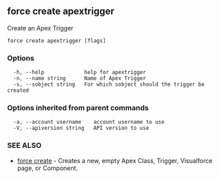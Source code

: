 ## force create apextrigger

Create an Apex Trigger

```
force create apextrigger [flags]
```

### Options

```
  -h, --help             help for apextrigger
  -n, --name string      Name of Apex Trigger
  -s, --sobject string   For which sobject should the trigger be created
```

### Options inherited from parent commands

```
  -a, --account username    account username to use
  -V, --apiversion string   API version to use
```

### SEE ALSO

* [force create](force_create.md)	 - Creates a new, empty Apex Class, Trigger, Visualforce page, or Component.

